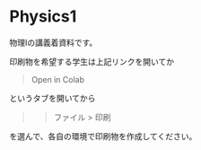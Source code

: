 # Physics1

物理Iの講義着資料です。

印刷物を希望する学生は上記リンクを開いてか
> Open in Colab

というタブを開いてから
>> ファイル > 印刷

を選んで、各自の環境で印刷物を作成してください。


